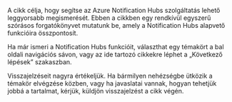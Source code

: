 
A cikk célja, hogy segítse az Azure Notification Hubs szolgáltatás lehető leggyorsabb megismerését. Ebben a cikkben egy rendkívül egyszerű szórásos forgatókönyvet mutatunk be, amely a Notification Hubs alapvető funkcióira összpontosít.

Ha már ismeri a Notification Hubs funkcióit, választhat egy témakört a bal oldali navigációs sávon, vagy az ide tartozó cikkekre léphet a „Következő lépések” szakaszban.

Visszajelzéseit nagyra értékeljük. Ha bármilyen nehézségbe ütközik a témakör elvégzése közben, vagy ha javaslatai vannak, hogyan tehetjük jobbá a tartalmat, kérjük, küldjön visszajelzést a cikk végén.

